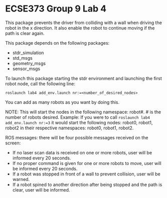 # ECSE373 Group 9 Lab 4

This package prevents the driver from colliding with a wall when driving the robot in the x direction. It also enable the robot to continue moving if the path is clear again. 

This package depends on the following packages:
- stdr_simulation
- std_msgs
- geometry_msgs
- sensor_msgs

To launch this package starting the stdr environment and launching the first robot node, call the following line:

    roslaunch lab4 add_env.launch nr:=<number_of_desired_nodes>

You can add as many robots as you want by doing this.



NOTE: This will start the nodes in the following namespace: robot#. # is the number of robots desired.
Example: If you were to call `roslaunch lab4 add_env.launch nr:=3` it would start the following nodes: robot0, robot1, robot2 in their respective namespaces: robot0, robot1, robot2.

ROS messages: there will be four possible messages received on the screen:
- If no laser scan data is received on one or more robots, user will be informed every 20 seconds.
- If no proper command is given for one or more robots to move, user will be informed every 20 seconds. 
- If a robot was stopped in front of a wall to prevent collision, user will be warned.
- If a robot spined to another direction after being stopped and the path is clear, user will be informed.  
